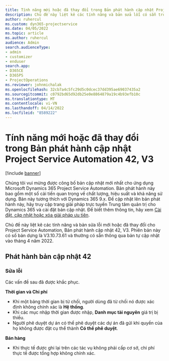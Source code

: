 ```yaml
---
title: Tính năng mới hoặc đã thay đổi trong Bản phát hành cập nhật Project Service Automation 42, V3
description: Chủ đề này liệt kê các tính năng và bản sửa lỗi có sẵn trong Microsoft Dynamics 365 Project Service Automation Bản phát hành cập nhật 42, V3.
author: ruhercul
ms.custom: dyn365-projectservice
ms.date: 04/05/2022
ms.topic: article
ms.author: ruhercul
audience: Admin
search.audienceType:
- admin
- customizer
- enduser
search.app:
- D365CE
- D365PS
- ProjectOperations
ms.reviewer: johnmichalak
ms.openlocfilehash: 32cb7a4c5fc29d5c0dcec37dd395ae69037435a2
ms.sourcegitcommit: c0792bd65d92db25e0e8864879a19c4b93efb10c
ms.translationtype: MT
ms.contentlocale: vi-VN
ms.lasthandoff: 04/14/2022
ms.locfileid: "8589222"
---
```

# <a name="whats-new-or-changed-in-project-service-automation-update-release-42-v3"></a>Tính năng mới hoặc đã thay đổi trong Bản phát hành cập nhật Project Service Automation 42, V3

[!include [banner](../includes/psa-now-project-operations.md)]

Chúng tôi vui mừng được công bố bản cập nhật mới nhất cho ứng dụng Microsoft Dynamics 365 Project Service Automation. Bản phát hành này bao gồm một số cải tiến quan trọng về chất lượng, hiệu suất và khả năng sử dụng. Bản này tương thích với Dynamics 365 9.x. Để cập nhật lên bản phát hành này, hãy truy cập trang giải pháp trực tuyến Trung tâm quản trị cho Dynamics 365 và cài đặt bản cập nhật. Để biết thêm thông tin, hãy xem [Cài đặt, cập nhật hoặc xóa giải pháp ưu tiên](/power-platform/admin/install-remove-preferred-solution).

Chủ đề này liệt kê các tính năng và bản sửa lỗi mới hoặc đã thay đổi cho Project Service Automation, Bản phát hành cập nhật 42, V3. Phiên bản này có số bản dựng là V3.10.73.61 và thường có sẵn thông qua bản tự cập nhật vào tháng 4 năm 2022.

## <a name="update-release-42"></a>Phát hành bản cập nhật 42

### <a name="bug-fixes"></a>Sửa lỗi

Các vấn đề sau đã được khắc phục.

**Thời gian và Chi phí**

- Khi một bảng thời gian bị từ chối, người dùng đã từ chối nó được xác định không chính xác là **Hệ thống**.
- Khi các mục nhập thời gian được nhập, **Danh mục tài nguyên** giá trị bị thiếu.
- Người phê duyệt dự án có thể phê duyệt các dự án đã gửi khi quyền của họ không được đặt cụ thể thành **Có thể phê duyệt**.

**Bán hàng**

- Khi thực tế được ghi lại trên các tác vụ không phải cấp cơ sở, chi phí thực tế được tổng hợp không chính xác.
